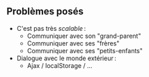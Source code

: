 ## Problèmes posés

* C'est pas très *scalable* :
  * Communiquer avec son "grand-parent"
  * Communiquer avec ses "frères"
  * Communiquer avec ses "petits-enfants"
* Dialogue avec le monde extérieur :
  * Ajax / localStorage / …
